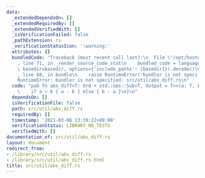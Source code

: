 ```yaml
---
data:
  _extendedDependsOn: []
  _extendedRequiredBy: []
  _extendedVerifiedWith: []
  _isVerificationFailed: false
  _pathExtension: rs
  _verificationStatusIcon: ':warning:'
  attributes: {}
  bundledCode: "Traceback (most recent call last):\n  File \"/opt/hostedtoolcache/Python/3.9.2/x64/lib/python3.9/site-packages/onlinejudge_verify/documentation/build.py\"\
    , line 71, in _render_source_code_stat\n    bundled_code = language.bundle(stat.path,\
    \ basedir=basedir, options={'include_paths': [basedir]}).decode()\n  File \"/opt/hostedtoolcache/Python/3.9.2/x64/lib/python3.9/site-packages/onlinejudge_verify/languages/user_defined.py\"\
    , line 68, in bundle\n    raise RuntimeError('bundler is not specified: {}'.format(path.as_posix()))\n\
    RuntimeError: bundler is not specified: src/util/abs_diff.rs\n"
  code: "pub fn abs_diff<T: Ord + std::ops::Sub<T, Output = T>>(a: T, b: T) -> T {\n\
    \    if a > b { a - b } else { b - a }\n}\n"
  dependsOn: []
  isVerificationFile: false
  path: src/util/abs_diff.rs
  requiredBy: []
  timestamp: '2021-03-06 13:39:22+09:00'
  verificationStatus: LIBRARY_NO_TESTS
  verifiedWith: []
documentation_of: src/util/abs_diff.rs
layout: document
redirect_from:
- /library/src/util/abs_diff.rs
- /library/src/util/abs_diff.rs.html
title: src/util/abs_diff.rs
---
```

